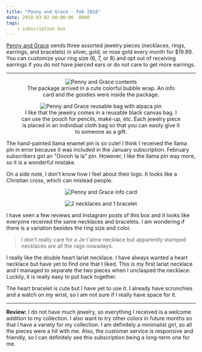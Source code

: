 ```yaml
---
title: "Penny and Grace - Feb 2018"
date: 2018-03-02 00:00:00 -0800
tags:
    - subscription box
---
```


[Penny and Grace](https://www.pennyandgrace.com/) sends three assorted jewelry pieces (necklaces, rings, earrings, and bracelets) in silver, gold, or rose gold every month for $19.99. You can customize your ring size (6, 7, or 8) and opt out of receiving earrings if you do not have pierced ears or do not care to get more earrings.

---

<figure style="text-align:center;">
<img src="https://i.imgur.com/YWib2DD.jpg" alt="Penny and Grace contents" />
<figcaption>The package arrived in a cute colorful bubble wrap. An info card and the goodies were inside the package.</figcaption>
</figure>

<figure style="text-align:center;">
<img src="https://i.imgur.com/CNs82Yh.jpg" alt="Penny and Grace reusable bag with alpaca pin" />
<figcaption>I like that the jewelry comes in a reusable black canvas bag. I can use the pouch for pencils, make-up, etc. Each jewelry piece is placed in an individual cloth bag so that you can easily give it to someone as a gift.</figcaption>
</figure>

The hand-painted llama enamel pin is so cute! I think I received the llama pin in error because it was included in the January subscription. February subscribers got an "Ooooh la la" pin. However, I like the llama pin way more, so it is a wonderful mistake.

On a side note, I don't know how I feel about their logo. It looks like a Christian cross, which can mislead people.

<figure style="text-align:center;">
<img src="https://i.imgur.com/x6oQ2Fp.jpg" alt="Penny and Grace info card" />
</figure>

<figure style="text-align:center;">
<img src="https://i.imgur.com/ou2Wbdi.jpg" alt="2 necklaces and 1 bracelet" />
</figure>

I have seen a few reviews and Instagram posts of this box and it looks like everyone received the same necklaces and bracelets. I am wondering if there is a variation besides the ring size and color.

> I don't really care for a Je t'aime necklace but apparently stamped necklaces are all the rage nowadays.

I really like the double heart lariat necklace. I have always wanted a heart necklace but have yet to find one that I liked. This is my first lariat necklace and I managed to separate the two pieces when I unclasped the necklace. Luckily, it is really easy to put back together.

The heart bracelet is cute but I have yet to use it. I already have scrunchies and a watch on my wrist, so I am not sure if I really have space for it.

---

**Review:** I do not have much jewelry, so everything I received is a welcome addition to my collection. I also want to try other colors in future months so that I have a variety for my collection. I am definitely a minimalist girl, so all the pieces were a hit with me. Also, the customer service is responsive and friendly, so I can definitely see this subscription being a long-term one for me.
